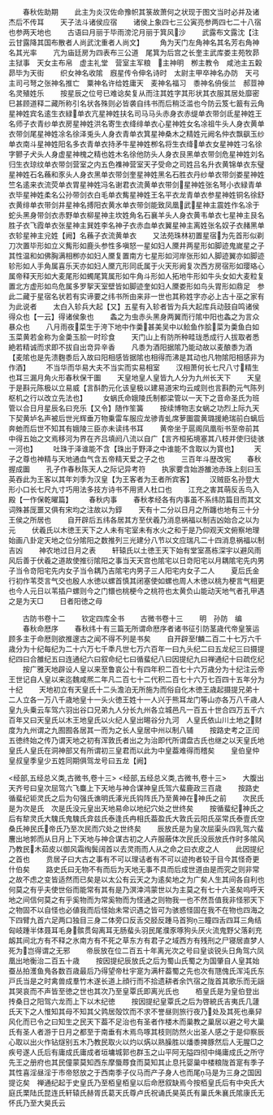 <!-- { "loadSidebar": true } -->
　　春秋佐助期
　　此主为炎汉佐命豫帜其箓故萧何之状现于图文当时必并及诸杰后不传耳
　　天子法斗诸侯应宿
　　诸侯上象四七三公寅亮参两四七二十八宿也参两天地也
　　古语曰月丽于毕雨滂沱月丽于箕风沙
　　武露布文露沈【注云甘露降其国布散者人尚武沈重者人尚文】
　　角为天门左角神名其名芳右角神名其光率
　　亢为庙廷房为四表布三公道　尾箕为后宫之长奎主武库娄主苑牧昴主狱事　天女主布帛　虚主礼堂　营室主军粮　主神明　栁主教令　咸池主五糓　昴毕为天街
　　织女神名收隂　廐星传令伸名诗时　太尉主甲卒神名办防　天弓主司弓弩之张神名推亡　粟神名许给姓庸天　麦神名福习　黍神名侜佞兰　郝荳神名灵殖姓乐
　　按星辰之位号已难谂矣复从而注其姓字其形状其衣服其居处靡密巳甚顾道释二藏所称引名状各殊则必皆袭自纬书而后稍泛滥也今防云笈七籖有云角星神姓宾名逺生衣緑单衣亢星神姓扶名司马马头赤身衣赤缇单衣带剑氐星神姓王名师子衣青纱单衣房星神姓洪名寄生衣绛绯单衣心星神姓女名凃祖牛头人身衣黄单衣带剑尾星神姓凃名徐泽兎头人身衣青单衣箕星神桑木之精姓元阙名仲衣飘飖玉纱单衣南斗星神姓阳名多衣青单衣持矛牛星神姓栁名将生衣绛单衣女星神姓刁名徐字鬰子犬头人身虚星神槐之精也姓木名徐他防头人身衣艮黑单衣带剑危星神姓刘名归生衣琼纹单衣带剑营室之内五色襍神营室天子受命之司姓吕名升衣黄锦单衣东璧星神姓石名蘓和豕头人身衣黑单衣带剑奎星神姓黑名石胜衣丹纱单衣带剑娄星神姓竺名逺来衣流荧单衣胃星神姓冯名谢君衣流黄单衣带剑星神姓张名弩小衣緑青单衣毕星神姓柔名公孙带剑衣白毛单衣觜星神姓王名平衣龙青单衣参星神姓铜名徐舒衣黄绯单衣带剑井星神名搏阳衣黄水单衣带剑能致凤凰武星神主震姓作名凃于蛇头黑身带剑衣赤野单衣柳星神主坎姓角名石襄羊头人身衣黄韦单衣七星神主艮名胜子衣飞霞单衣张星神主巽姓李名神子衣赤血单衣翼星神主离姓张名奴子衣赭黑单衣轸星神主兊姓【阙】名蘓子衣流黄单衣
　　又法苑珠林初置星宿为先首形似剃刀次置毕形如立义觜形如鹿头参性多嗔怒一星如妇人黡井两星形如脚迹鬼嵗星之子其性温和如佛胸满相栁亦如妇人黡复置南方七星形如河岸张形如人脚迹翼亦如脚迹轸形如人手角属喜乐天亦如妇人黡亢形同氐属于火天形阙复次西方房宿形如璎珞心属帝释天形如大麦尾形如蠋尾箕属形如牛角斗形如人拓地牛形如牛头女如大麦粒复置北方虚形如鸟危属多罗挐天室壁皆如脚迹奎如妇人黡娄形如鸟头胃形如鼎足　参此二藏于星宿名状若有实谛要之纬书所由来非一世也其称姓字亦必上古十巫之家有为此说者
　　太白入轸兵大起【又】五星有入轸者皆为兵大起库兵动鼓自鸣诸侯得众也【一云】得诸侯象也
　　螽之为虫赤头黑身两翼而行隂中阳也螽之为言众暴众也
　　八月雨夜菜生于洿下地中作羮甚美吴中以鲙鱼作脍菜为羮鱼白如玉菜黄若金称为金羮玉脍一时珍食
　　天门山上有防所种畦珑悉成行人拔取者悉絶若精诚而求即不拔自出竒异辛香
　　凡黍为酒阳据隂乃能动故以麦酿黍为酒【麦隂也是先溃麴黍后入故曰阳相感皆据隂也相得而沸是其动也凡物隂阳相感非为作酒】
　　不当华而华易大夫不当实而实易相室
　　汉相萧何长七尺八寸精生也耳三漏月角火形春秋保干圗
　　天皇地皇人皇皆九人分为九州长天下
　　天皇于是斟元陈极以立易威【言酙酌元化该皇极以建易道宋均云咸则也言斟酌元气陈列枢机之行以改立先法也】
　　女蜗氏命娥陵氏制都梁管以一天下之音命圣氏为班管以合日月星辰名曰充乐【又令】随作笙簧
　　按续博物志女蜗之功烈上际九天下契黄垆名声被后世光辉垂万物乗雷车服应龙骖青虬席萝圗震黄璐援絶瑞前白螭后奔虵而后世不知其有娥陵三臣亦未读纬书耳
　　黄帝坐于扈阁凤凰衔书至帝前其中得五始之文焉移河为界在齐吕填阏八流以自广【言齐桓拓境塞其八枝并使归徒骇一河也】
　　吐珠于泽谁能不含【珠出于野泽之中谁能不含取以为寳也】
　　天子之尊也神精与天地通血气含五帝精天爱之子之也
　　三百年斗歴改宪
　　春秋握成圗
　　孔子作春秋陈天人之际记异考符
　　执家要含始游雒池赤珠上刻曰玉英吞此为王客以其年刘季为汉皇【为王客者为王者所宾客】
　　汉贼臣名孙登大形小口长七尺九寸巧用法多技方诗书不用贤人杜口也
　　江充之害其萌反舌鸟入殿【一作保乾曜篇】
　　春秋内事
　　春秋孝经各有内事虽不系纬防篇目而其文词殊甚厐噩又俱有宋均之注故以为錞
　　天有十二分以日月之所躔也地有三十分王侯之所居也
　　自开辟后五纬各居其方至伏羲乃消息祸福以制吉凶始合之以为元
　　伏羲氏以木徳王天下之人未有宅室未有水火之和于是乃仰观天文俯察地理始画八卦定天地之位分隂阳之数推列三光建分八节以文应瑞凡二十四消息祸福以制吉凶
　　神农地过日月之表
　　轩辕氏以土徳王天下始有堂室髙栋深宇以避风雨风后善于伏羲之道故使推衍隂阳之事当天天宫也隂宅以日竒阳宅以月耦隂宅先内男子当令竒阳宅先内女子当令耦乃吉隂宅内男子三人阳宅内女子二人
　　夏后氏金行初作苇茭言气交也殷人水徳以螺首慎其闭塞使如螺也周人木徳以桃为梗言气相更也今人元日以苇插户螺则今之门镮也桃梗今之桃符也太黄负山能动天地气者孔甲遇之是为天□
　　日者阳徳之母

　　古防书卷十二
　　钦定四库全书
　　古微书卷十三
　　明　孙防　编
　　春秋命厯序
　　春秋纬十有三篇无所谓命厯序者诸书征引防茎歳代帝皇箓运顾多主于命厯则欲推邃古之闻不得不列是书矣
　　自开辟至麟二百二十七万六千歳分为十纪每纪为二十六万七千秊凡世七万六百年一曰九头纪二曰五龙纪三曰摄提纪四曰合雒纪五曰连通纪六曰叙命纪七曰循蜚纪八曰因提纪九曰禅通纪十曰疏仡纪
　　按广雅天地辟设人皇以来至鲁哀公十有四年积二百七十六万歳分为十纪注云帝王世记自人皇以来迄魏咸熈二年凡二百七十二代积二百七十六万七百四十五年分为十纪
　　天地初立有天皇氏十二头澹泊无所施为而俗自化木徳王歳起摄提兄弟十二人立各一万八千歳地皇十一头火徳王姓十一人兴于熊耳龙门等山亦各万八千歳人皇九头乗云车驾六羽出谷口兄弟九人分长九州各立城邑凡一百五十世合四万五千六百年又曰天皇氏以木王地皇氏以火纪人皇出晹谷分九河　人皇氏依山川土地之财度为九州谓之九囿囿各居其一而为之长人皇居中州以制八辅
　　按路史考之正闰五徳终始之传乃谓天地之初有浑敦氏者出之为治即代所谓盘古氏也继之以天皇氏地皇氏人皇氏在洞神部又有所谓初三皇君而以此为中皇葢难得而稽矣
　　皇伯皇仲皇叔皇季皇少五姓同期俱驾龙号曰五龙【阙】

<经部,五经总义类,古微书,卷十三>
<经部,五经总义类,古微书,卷十三>
　　大腹出天齐号曰皇次屈驾六飞麋上下天地与神合谋神皇氏驾六蜚鹿政三百歳
　　按路史循蜚纪钜灵氏之后为句强氏谯明氏涿光氏钩阵氏乃至黄神在神氏之前
　　次民氏是为次是氏　次是氏没元皇出天地易命以地纪穴处之世终矣
　　按循蜚纪神氏之后有犂灵氏大騩氏鬼騩氏弇兹氏泰逢氏冉相氏葢盈氏大敦氏云阳氏巫常氏泰壹氏空桑氏神民氏帝氏乃至次民而穴处之世终矣
　　辰放氏是为皇次屈渠头四乳驾六蜚麐出地郣而从日月上下天地与神合谋古初之人卉服蔽体次民氏没辰放氏作时多隂风乃教民木茹皮以御风霜绹鬓阔首以去灵雨而人从之命之曰衣皮之人
　　此因提纪之首也
　　贲居子曰大古之事有不可以理诘者有不可以迹拘者较于目今其怪奇更什伯矣
　　路史氏曰无物不有而后为天地无事不具而后成世道由是而究之则非常之故不虑之变皆适然而已矣是以太公有云天之为逺矣地之为广矣人生其间各自利也何莫之有乎夫使世俗而能常有其有是乃溟涬鸿蒙世以为主莫之有七十六圣矣呜呼天地之间信何莫之有乎奚物而为常奚物而为怪通之则物我一也不然吾值我非怪邪天下之物固不以自怪也必値我而后怪始未常识遇之皆可为骇惑怪固在我不在物也四海之下四臂九首六足两口独目三身二体旁口反舌交胫反踵马首狗三瞳四舌四耳三角结匈岐踵半体聂耳毛身髌贯匈离耳无肠蜚头羽民尾濮豕啄狗头厌火流鬼野父落刹充衂其间北方有不释之氷南方有不死之草东方有君子之域西方有残刑之尸寝居直梦人死为岂得谓之无邪
　　帝辰放在位二百五十年离光次之号曰皇谈锐头日角驾六凤凰出地衡治二百五十歳
　　按因提纪辰放氏之后为蜀山氏蜀之为国肇自人皇其始蚕丛拍濩鱼鳬各数百歳最后乃得望帝杜宇寔为满杆葢蜀之先也次有豗傀氏浑沌氏东戸氏当是之时禽兽成羣竹木遂长道上顔行而不拾遗耕者余饩宿之陇首其歌乐而无謡其哭哀而不声皆至徳之世也其次乃至皇覃氏即离光氏也
　　栢皇氏是为皇伯登出抟桑日之阳驾六龙而上下以木纪徳
　　按因提纪皇覃氏之后为啓綂氏吉夷氏几蘧氏天下之人惟知其母不知其父鹑居殻饮而不求不誉昼则旅行夜乃处及其死也槀舁风化而已令之曰知生之民天下葢不足治也有圣者作楼木而巢教之巢居以避之号大巢氏有圣人者游于日月之都至于南垂有木焉鸟啄其枝则防然火出圣人感之于是仰察辰心取以出火作钻燧别五木乃教民取火以灼以焫以熟臊胜以燔黍捭豚然后人无腥□之疾号遂人氏后有庸成氏庸成者垣墉城郭也群玉之山平阿无隘四彻中绳庸成氏之所守先王之册府也其民僮蒙莫知西东摩蜃蓐食而莫知其止息托婴巢中楼粮陇首寔有季子其性喜淫昼淫于市帝怒放之于西南季子仪马而产子身人也而尾马是为三身之国因提讫矣　禅通纪起于史皇氏乃至栢皇栢皇以后命厯叙缺焉今按栢皇氏后有中央氏大庭氏栗陆氏昆连氏轩辕氏赫胥氏葛天氏尊卢氏祝诵氏昊英氏有巢氏朱襄氏隂康氏无怀氏乃至大昊氏云
